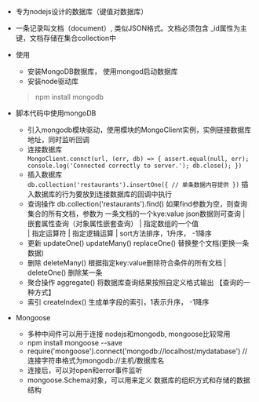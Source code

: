 -   专为nodejs设计的数据库（键值对数据库）
-   一条记录叫文档（document）, 类似JSON格式。文档必须包含 _id属性为主键，文档存储在集合collection中
-   使用
    - 安装MongoDB数据库， 使用mongod启动数据库
    - 安装node驱动库
    > npm install mongodb

- 脚本代码中使用mongoDB
    - 引入mongodb模块驱动，使用模块的MongoClient实例，实例链接数据库地址，同时监听回调
    - 连接数据库  
    `MongoClient.connct(url, (err, db) => {
        assert.equal(null, err);
        console.log('Connected correctly to server.');
        db.close();
    })`
    - 插入数据库  
    `db.collection('restaurants').insertOne({
        // 单条数据内容提供
    })` 插入数据库的行为要放到连接数据库的回调中执行
    - 查询操作 db.collection('restaurants').find()  如果find参数为空，则查询集合的所有文档，参数为
    一条文档的一个kye:value json数据则可查询 | 嵌套属性查询（对象属性嵌套查询） | 指定数组的一个值  
    | 指定运算符 | 指定逻辑运算 | sort方法排序，1升序， -1降序
    - 更新 updateOne() updateMany() replaceOne() 替换整个文档(更换一条数据)
    - 删除 deleteMany() 根据指定key:value删除符合条件的所有文档 | deleteOne() 删除某一条
    - 聚合操作 aggregate() 将数据库查询结果按照自定义格式输出 【查询的一种方式】
    - 索引 createIndex()  生成单字段的索引，1表示升序， -1降序
- Mongoose
    - 多种中间件可以用于连接 nodejs和mongodb, mongoose比较常用
    - npm install mongoose --save
    - require('mongoose').connect('mongodb://localhost/mydatabase')  // 连接字符串格式为mongodb://主机/数据库名
    - 连接后，可以对open和error事件监听
    - mongoose.Schema对象，可以用来定义 数据库的组织方式和存储的数据结构
        
